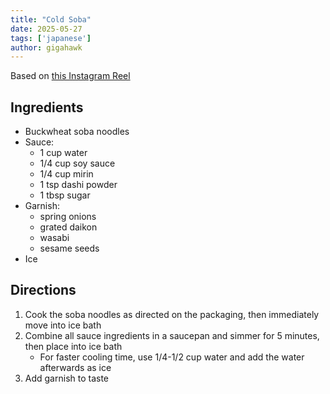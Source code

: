 ```yaml
---
title: "Cold Soba"
date: 2025-05-27
tags: ['japanese']
author: gigahawk
---
```


Based on [this Instagram Reel](https://www.instagram.com/reel/Ce4eR9jqjkK/)

## Ingredients

- Buckwheat soba noodles
- Sauce:
    - 1 cup water
    - 1/4 cup soy sauce
    - 1/4 cup mirin
    - 1 tsp dashi powder
    - 1 tbsp sugar
- Garnish:
    - spring onions
    - grated daikon
    - wasabi
    - sesame seeds
- Ice

## Directions

1. Cook the soba noodles as directed on the packaging, then immediately move into ice bath
2. Combine all sauce ingredients in a saucepan and simmer for 5 minutes, then place into ice bath
    - For faster cooling time, use 1/4-1/2 cup water and add the water afterwards as ice
3. Add garnish to taste